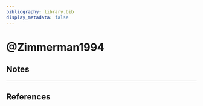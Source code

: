 ```yaml
---
bibliography: library.bib
display_metadata: false
---
```


# @Zimmerman1994

## Notes

---

## References